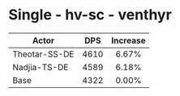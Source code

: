# Single - hv-sc - venthyr
| Actor | DPS | Increase |
|---|:---:|:---:|
|Theotar-SS-DE|4610|6.67%|
|Nadjia-TS-DE|4589|6.18%|
|Base|4322|0.00%|
